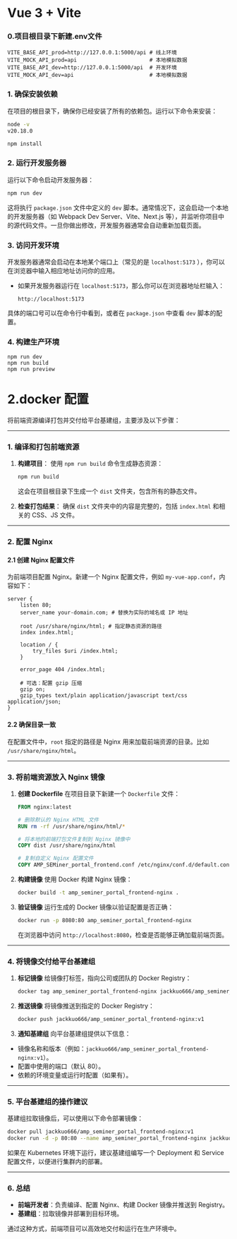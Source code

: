 # Vue 3 + Vite


### 0.项目根目录下新建.env文件

```angular2html
VITE_BASE_API_prod=http://127.0.0.1:5000/api # 线上环境
VITE_MOCK_API_prod=api                       # 本地模拟数据                       
VITE_BASE_API_dev=http://127.0.0.1:5000/api  # 开发环境
VITE_MOCK_API_dev=api                        # 本地模拟数据
```

### 1. **确保安装依赖**
在项目的根目录下，确保你已经安装了所有的依赖包。运行以下命令来安装：
```bash
node -v
v20.18.0
```
```bash
npm install
```

### 2. **运行开发服务器**
运行以下命令启动开发服务器：
```bash
npm run dev
```

这将执行 `package.json` 文件中定义的 `dev` 脚本。通常情况下，这会启动一个本地的开发服务器（如 Webpack Dev Server、Vite、Next.js 等），并监听你项目中的源代码文件。一旦你做出修改，开发服务器通常会自动重新加载页面。

### 3. **访问开发环境**
开发服务器通常会启动在本地某个端口上（常见的是 `localhost:5173` ），你可以在浏览器中输入相应地址访问你的应用。

- 如果开发服务器运行在 `localhost:5173`，那么你可以在浏览器地址栏输入：
  ```
  http://localhost:5173
  ```

具体的端口号可以在命令行中看到，或者在 `package.json` 中查看 `dev` 脚本的配置。

### 4. **构建生产环境**

```angular2html
npm run dev
npm run build
npm run preview
```

# 2.docker 配置
将前端资源编译打包并交付给平台基建组，主要涉及以下步骤：

---

### **1. 编译和打包前端资源**

1. **构建项目**：
   使用 `npm run build` 命令生成静态资源：
   ```bash
   npm run build
   ```
   这会在项目根目录下生成一个 `dist` 文件夹，包含所有的静态文件。

2. **检查打包结果**：
   确保 `dist` 文件夹中的内容是完整的，包括 `index.html` 和相关的 CSS、JS 文件。

---

### **2. 配置 Nginx**

#### **2.1 创建 Nginx 配置文件**
为前端项目配置 Nginx。新建一个 Nginx 配置文件，例如 `my-vue-app.conf`，内容如下：

```nginx
server {
    listen 80;
    server_name your-domain.com; # 替换为实际的域名或 IP 地址

    root /usr/share/nginx/html; # 指定静态资源的路径
    index index.html;

    location / {
        try_files $uri /index.html;
    }

    error_page 404 /index.html;

    # 可选：配置 gzip 压缩
    gzip on;
    gzip_types text/plain application/javascript text/css application/json;
}
```

#### **2.2 确保目录一致**
在配置文件中，`root` 指定的路径是 Nginx 用来加载前端资源的目录。比如 `/usr/share/nginx/html`。

---

### **3. 将前端资源放入 Nginx 镜像**

1. **创建 Dockerfile**
   在项目目录下新建一个 `Dockerfile` 文件：
   ```dockerfile
   FROM nginx:latest

   # 删除默认的 Nginx HTML 文件
   RUN rm -rf /usr/share/nginx/html/*

   # 将本地的前端打包文件复制到 Nginx 镜像中
   COPY dist /usr/share/nginx/html

   # 复制自定义 Nginx 配置文件
   COPY AMP_SEMiner_portal_frontend.conf /etc/nginx/conf.d/default.conf
   ```

2. **构建镜像**
   使用 Docker 构建 Nginx 镜像：
   ```bash
   docker build -t amp_seminer_portal_frontend-nginx .
   ```

3. **验证镜像**
   运行生成的 Docker 镜像以验证配置是否正确：
   ```bash
   docker run -p 8080:80 amp_seminer_portal_frontend-nginx
   ```
   在浏览器中访问 `http://localhost:8080`，检查是否能够正确加载前端页面。

---

### **4. 将镜像交付给平台基建组**

1. **标记镜像**
   给镜像打标签，指向公司或团队的 Docker Registry：
   ```bash
   docker tag amp_seminer_portal_frontend-nginx jackkuo666/amp_seminer_portal_frontend-nginx:v1
   ```

2. **推送镜像**
   将镜像推送到指定的 Docker Registry：
   ```bash
   docker push jackkuo666/amp_seminer_portal_frontend-nginx:v1
   ```

3. **通知基建组**
   向平台基建组提供以下信息：
  - 镜像名称和版本（例如：`jackkuo666/amp_seminer_portal_frontend-nginx:v1`）。
  - 配置中使用的端口（默认 80）。
  - 依赖的环境变量或运行时配置（如果有）。

---

### **5. 平台基建组的操作建议**

基建组拉取镜像后，可以使用以下命令部署镜像：
```bash
docker pull jackkuo666/amp_seminer_portal_frontend-nginx:v1
docker run -d -p 80:80 --name amp_seminer_portal_frontend-nginx jackkuo666/amp_seminer_portal_frontend-nginx:v1
```

如果在 Kubernetes 环境下运行，建议基建组编写一个 Deployment 和 Service 配置文件，以便进行集群内的部署。

---

### **6. 总结**
- **前端开发者**：负责编译、配置 Nginx、构建 Docker 镜像并推送到 Registry。
- **基建组**：拉取镜像并部署到目标环境。

通过这种方式，前端项目可以高效地交付和运行在生产环境中。